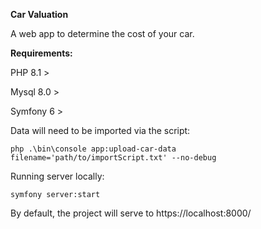**Car Valuation**

A web app to determine the cost of your car.


**Requirements:**

PHP 8.1 > 

Mysql 8.0 >

Symfony 6 >

Data will need to be imported via the script:

`php .\bin\console app:upload-car-data filename='path/to/importScript.txt' --no-debug`

Running server locally:

`symfony server:start`

By default, the project will serve to https://localhost:8000/


